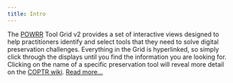 ```yaml
---
title: Intro
---
```


The [POWRR](http://digitalpowrr.niu.edu/) Tool Grid v2 provides a set of interactive views designed to help practitioners identify and select tools that they need to solve digital preservation challenges. Everything in the Grid is hyperlinked, so simply click through the displays until you find the information you are looking for. Clicking on the name of a specific preservation tool will reveal more detail on the [COPTR wiki](http://coptr.digipres.org/). [Read more...](http://www.digipres.org/tools/about/)
